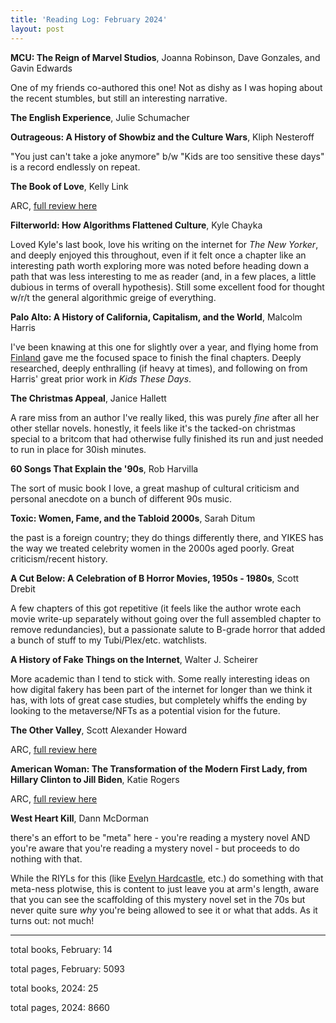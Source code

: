 ```yaml
---
title: 'Reading Log: February 2024'
layout: post
---
```


**MCU: The Reign of Marvel Studios**, Joanna Robinson, Dave Gonzales, and Gavin Edwards

One of my friends co-authored this one! Not as dishy as I was hoping about the recent stumbles, but still an interesting narrative.

**The English Experience**, Julie Schumacher

**Outrageous: A History of Showbiz and the Culture Wars**, Kliph Nesteroff

"You just can't take a joke anymore" b/w "Kids are too sensitive these days" is a record endlessly on repeat. 

**The Book of Love**, Kelly Link

ARC, [full review here](https://www.goodreads.com/review/show/5869046752)

**Filterworld: How Algorithms Flattened Culture**, Kyle Chayka

Loved Kyle's last book, love his writing on the internet for _The New Yorker_, and deeply enjoyed this throughout, even if it felt once a chapter like an interesting path worth exploring more was noted before heading down a path that was less interesting to me as reader (and, in a few places, a little dubious in terms of overall hypothesis). Still some excellent food for thought w/r/t the general algorithmic greige of everything.

**Palo Alto: A History of California, Capitalism, and the World**, Malcolm Harris

I've been knawing at this one for slightly over a year, and flying home from [Finland]() gave me the focused space to finish the final chapters. Deeply researched, deeply enthralling (if heavy at times), and following on from Harris' great prior work in _Kids These Days_.

**The Christmas Appeal**, Janice Hallett

A rare miss from an author I've really liked, this was purely _fine_ after all her other stellar novels. honestly, it feels like it's the tacked-on christmas special to a britcom that had otherwise fully finished its run and just needed to run in place for 30ish minutes.

**60 Songs That Explain the '90s**, Rob Harvilla

The sort of music book I love, a great mashup of cultural criticism and personal anecdote on a bunch of different 90s music.

**Toxic: Women, Fame, and the Tabloid 2000s**, Sarah Ditum

the past is a foreign country; they do things differently there, and YIKES has the way we treated celebrity women in the 2000s aged poorly. Great criticism/recent history.

**A Cut Below: A Celebration of B Horror Movies, 1950s - 1980s**, Scott Drebit

A few chapters of this got repetitive (it feels like the author wrote each movie write-up separately without going over the full assembled chapter to remove redundancies), but a passionate salute to B-grade horror that added a bunch of stuff to my Tubi/Plex/etc. watchlists.

**A History of Fake Things on the Internet**, Walter J. Scheirer

More academic than I tend to stick with. Some really interesting ideas on how digital fakery has been part of the internet for longer than we think it has, with lots of great case studies, but completely whiffs the ending by looking to the metaverse/NFTs as a potential vision for the future.

**The Other Valley**, Scott Alexander Howard

ARC, [full review here](https://www.goodreads.com/review/show/6222032482)

**American Woman: The Transformation of the Modern First Lady, from Hillary Clinton to Jill Biden**, Katie Rogers

ARC, [full review here](https://www.goodreads.com/review/show/5783024514)

**West Heart Kill**, Dann McDorman

there's an effort to be "meta" here - you're reading a mystery novel AND you're aware that you're reading a mystery novel - but proceeds to do nothing with that. 

While the RIYLs for this (like [Evelyn Hardcastle](https://www.goodreads.com/book/show/36337550-the-7-1-2-deaths-of-evelyn-hardcastle), etc.) do something with that meta-ness plotwise, this is content to just leave you at arm's length, aware that you can see the scaffolding of this mystery novel set in the 70s but never quite sure _why_ you're being allowed to see it or what that adds. As it turns out: not much!

-----

total books, February: 14

total pages, February: 5093

total books, 2024: 25

total pages, 2024: 8660